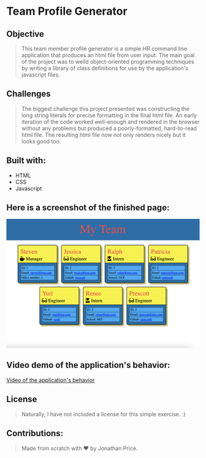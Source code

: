 # Team Profile Generator #

## Objective ##

>This team member profile generator is a simple HR command line application that produces an html file from user input. The main goal of the project was to weild object-oriented programming techniques by writing a library of class definitions for use by the application's javascript files.
 
## Challenges

>The biggest challenge this project presented was constructing the long string literals for precise formatting in the final html file. An early iteration of the code worked well-enough and rendered in the browser without any problems but produced a poorly-formatted, hard-to-read html file. The resulting html file now not only renders nicely but it looks good too.

## Built with:

* HTML
* CSS
* Javascript

## Here is a screenshot of the finished page:

![Screenshot of team-profile-generator on load](./assets/images/Team-Profile-Generator.png)

## Video demo of the application's behavior:

[Video of the application's behavior](https://user-images.githubusercontent.com/85747017/180624351-3ec2524c-f982-4c38-aa8d-924852cf2c74.mp4)

## License

> Naturally, I have not included a license for this simple exercise. :)

## Contributions:

>Made from scratch with ❤️ by Jonathan Price.

